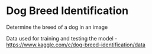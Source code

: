 # Dog Breed Identification
Determine the breed of a dog in an image

Data used for training and testing the model - https://www.kaggle.com/c/dog-breed-identification/data
